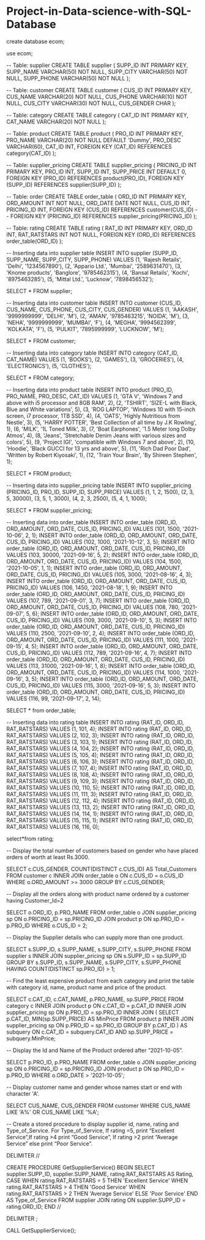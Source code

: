 # Project-in-Data-science-with-SQL-Database

create database ecom;

use ecom;

-- Table: supplier
CREATE TABLE supplier (
  SUPP_ID INT PRIMARY KEY,
  SUPP_NAME VARCHAR(50) NOT NULL,
  SUPP_CITY VARCHAR(50) NOT NULL,
  SUPP_PHONE VARCHAR(50) NOT NULL
);

-- Table: customer
CREATE TABLE customer (
  CUS_ID INT PRIMARY KEY,
  CUS_NAME VARCHAR(20) NOT NULL,
  CUS_PHONE VARCHAR(10) NOT NULL,
  CUS_CITY VARCHAR(30) NOT NULL,
  CUS_GENDER CHAR
);

-- Table: category
CREATE TABLE category (
  CAT_ID INT PRIMARY KEY,
  CAT_NAME VARCHAR(20) NOT NULL
);

-- Table: product
CREATE TABLE product (
  PRO_ID INT PRIMARY KEY,
  PRO_NAME VARCHAR(20) NOT NULL DEFAULT 'Dummy',
  PRO_DESC VARCHAR(60),
  CAT_ID INT,
  FOREIGN KEY (CAT_ID) REFERENCES category(CAT_ID)
);

-- Table: supplier_pricing
CREATE TABLE supplier_pricing (
  PRICING_ID INT PRIMARY KEY,
  PRO_ID INT,
  SUPP_ID INT,
  SUPP_PRICE INT DEFAULT 0,
  FOREIGN KEY (PRO_ID) REFERENCES product(PRO_ID),
  FOREIGN KEY (SUPP_ID) REFERENCES supplier(SUPP_ID)
);

-- Table: order
CREATE TABLE order_table (
  ORD_ID INT PRIMARY KEY,
  ORD_AMOUNT INT NOT NULL,
  ORD_DATE DATE NOT NULL,
  CUS_ID INT,
  PRICING_ID INT,
  FOREIGN KEY (CUS_ID) REFERENCES customer(CUS_ID)
 -- FOREIGN KEY (PRICING_ID) REFERENCES supplier_pricing(PRICING_ID)
);

-- Table: rating
CREATE TABLE rating (
  RAT_ID INT PRIMARY KEY,
  ORD_ID INT,
  RAT_RATSTARS INT NOT NULL,
  FOREIGN KEY (ORD_ID) REFERENCES order_table(ORD_ID)
);

-- Inserting data into supplier table
INSERT INTO supplier (SUPP_ID, SUPP_NAME, SUPP_CITY, SUPP_PHONE)
VALUES
  (1, 'Rajesh Retails', 'Delhi', '1234567890'),
  (2, 'Appario Ltd.', 'Mumbai', '2589631470'),
  (3, 'Knome products', 'Banglore', '9785462315'),
  (4, 'Bansal Retails', 'Kochi', '8975463285'),
  (5, 'Mittal Ltd.', 'Lucknow', '7898456532');

SELECT * FROM supplier;

-- Inserting data into customer table
INSERT INTO customer (CUS_ID, CUS_NAME, CUS_PHONE, CUS_CITY, CUS_GENDER)
VALUES
  (1, 'AAKASH', '9999999999', 'DELHI', 'M'),
  (2, 'AMAN', '9785463215', 'NOIDA', 'M'),
  (3, 'NEHA', '9999999999', 'MUMBAI', 'F'),
  (4, 'MEGHA', '9994562399', 'KOLKATA', 'F'),
  (5, 'PULKIT', '7895999999', 'LUCKNOW', 'M');

SELECT * FROM customer;

-- Inserting data into category table
INSERT INTO category (CAT_ID, CAT_NAME)
VALUES
  (1, 'BOOKS'),
  (2, 'GAMES'),
  (3, 'GROCERIES'),
  (4, 'ELECTRONICS'),
  (5, 'CLOTHES');

SELECT * FROM category;

-- Inserting data into product table
INSERT INTO product (PRO_ID, PRO_NAME, PRO_DESC, CAT_ID)
VALUES
  (1, 'GTA V', 'Windows 7 and above with i5 processor and 8GB RAM', 2),
  (2, 'TSHIRT', 'SIZE-L with Black, Blue and White variations', 5),
  (3, 'ROG LAPTOP', 'Windows 10 with 15-inch screen, i7 processor, 1TB SSD', 4),
  (4, 'OATS', 'Highly Nutritious from Nestle', 3),
  (5, 'HARRY POTTER', 'Best Collection of all time by J.K Rowling', 1),
  (6, 'MILK', '1L Toned Milk', 3),
  (7, 'Boat Earphones', '1.5 Meter long Dolby Atmos', 4),
  (8, 'Jeans', 'Stretchable Denim Jeans with various sizes and colors', 5),
  (9, 'Project IGI', 'compatible with Windows 7 and above', 2),
  (10, 'Hoodie', 'Black GUCCI for 13 yrs and above', 5),
  (11, 'Rich Dad Poor Dad', 'Written by Robert Kiyosaki', 1),
  (12, 'Train Your Brain', 'By Shireen Stephen', 1);

 SELECT * FROM product;

-- Inserting data into supplier_pricing table
INSERT INTO supplier_pricing (PRICING_ID, PRO_ID, SUPP_ID, SUPP_PRICE)
VALUES
  (1, 1, 2, 1500),
  (2, 3, 5, 30000),
  (3, 5, 1, 3000),
  (4, 2, 3, 2500),
  (5, 4, 1, 1000);

SELECT * FROM supplier_pricing;

-- Inserting data into order_table
INSERT INTO order_table (ORD_ID, ORD_AMOUNT, ORD_DATE, CUS_ID, PRICING_ID)
VALUES (101, 1500, '2021-10-06', 2, 1);
INSERT INTO order_table (ORD_ID, ORD_AMOUNT, ORD_DATE, CUS_ID, PRICING_ID)
VALUES (102, 1000, '2021-10-12', 3, 5);
INSERT INTO order_table (ORD_ID, ORD_AMOUNT, ORD_DATE, CUS_ID, PRICING_ID)
VALUES (103, 30000, '2021-09-16', 5, 2);
INSERT INTO order_table (ORD_ID, ORD_AMOUNT, ORD_DATE, CUS_ID, PRICING_ID)
VALUES (104, 1500, '2021-10-05', 1, 1);
INSERT INTO order_table (ORD_ID, ORD_AMOUNT, ORD_DATE, CUS_ID, PRICING_ID)
VALUES (105, 3000, '2021-08-16', 4, 3);
INSERT INTO order_table (ORD_ID, ORD_AMOUNT, ORD_DATE, CUS_ID, PRICING_ID)
VALUES (106, 1450, '2021-08-18', 1, 9);
INSERT INTO order_table (ORD_ID, ORD_AMOUNT, ORD_DATE, CUS_ID, PRICING_ID)
VALUES (107, 789, '2021-09-01', 3, 7);
INSERT INTO order_table (ORD_ID, ORD_AMOUNT, ORD_DATE, CUS_ID, PRICING_ID)
VALUES (108, 780, '2021-09-07', 5, 6);
INSERT INTO order_table (ORD_ID, ORD_AMOUNT, ORD_DATE, CUS_ID, PRICING_ID)
VALUES (109, 3000, '2021-09-10', 5, 3);
INSERT INTO order_table (ORD_ID, ORD_AMOUNT, ORD_DATE, CUS_ID, PRICING_ID)
VALUES (110, 2500, '2021-09-10', 2, 4);
INSERT INTO order_table (ORD_ID, ORD_AMOUNT, ORD_DATE, CUS_ID, PRICING_ID)
VALUES (111, 1000, '2021-09-15', 4, 5);
INSERT INTO order_table (ORD_ID, ORD_AMOUNT, ORD_DATE, CUS_ID, PRICING_ID)
VALUES (112, 789, '2021-09-16', 4, 7);
INSERT INTO order_table (ORD_ID, ORD_AMOUNT, ORD_DATE, CUS_ID, PRICING_ID)
VALUES (113, 31000, '2021-09-16', 1, 8);
INSERT INTO order_table (ORD_ID, ORD_AMOUNT, ORD_DATE, CUS_ID, PRICING_ID)
VALUES (114, 1000, '2021-09-16', 3, 5);
INSERT INTO order_table (ORD_ID, ORD_AMOUNT, ORD_DATE, CUS_ID, PRICING_ID)
VALUES (115, 3000, '2021-09-16', 5, 3);
INSERT INTO order_table (ORD_ID, ORD_AMOUNT, ORD_DATE, CUS_ID, PRICING_ID)
VALUES (116, 99, '2021-09-17', 2, 14);

SELECT * from order_table;

-- Inserting data into rating table
INSERT INTO rating (RAT_ID, ORD_ID, RAT_RATSTARS)
VALUES (1, 101, 4);
INSERT INTO rating (RAT_ID, ORD_ID, RAT_RATSTARS)
VALUES (2, 102, 3);
INSERT INTO rating (RAT_ID, ORD_ID, RAT_RATSTARS)
VALUES (3, 103, 1);
INSERT INTO rating (RAT_ID, ORD_ID, RAT_RATSTARS)
VALUES (4, 104, 2);
INSERT INTO rating (RAT_ID, ORD_ID, RAT_RATSTARS)
VALUES (5, 105, 4);
INSERT INTO rating (RAT_ID, ORD_ID, RAT_RATSTARS)
VALUES (6, 106, 3);
INSERT INTO rating (RAT_ID, ORD_ID, RAT_RATSTARS)
VALUES (7, 107, 4);
INSERT INTO rating (RAT_ID, ORD_ID, RAT_RATSTARS)
VALUES (8, 108, 4);
INSERT INTO rating (RAT_ID, ORD_ID, RAT_RATSTARS)
VALUES (9, 109, 3);
INSERT INTO rating (RAT_ID, ORD_ID, RAT_RATSTARS)
VALUES (10, 110, 5);
INSERT INTO rating (RAT_ID, ORD_ID, RAT_RATSTARS)
VALUES (11, 111, 3);
INSERT INTO rating (RAT_ID, ORD_ID, RAT_RATSTARS)
VALUES (12, 112, 4);
INSERT INTO rating (RAT_ID, ORD_ID, RAT_RATSTARS)
VALUES (13, 113, 2);
INSERT INTO rating (RAT_ID, ORD_ID, RAT_RATSTARS)
VALUES (14, 114, 1);
INSERT INTO rating (RAT_ID, ORD_ID, RAT_RATSTARS)
VALUES (15, 115, 1);
INSERT INTO rating (RAT_ID, ORD_ID, RAT_RATSTARS)
VALUES (16, 116, 0);

select*from rating;

--	Display the total number of customers based on gender who have placed orders of worth at least Rs.3000.

SELECT c.CUS_GENDER, COUNT(DISTINCT c.CUS_ID) AS Total_Customers
FROM customer c
INNER JOIN order_table o ON c.CUS_ID = o.CUS_ID
WHERE o.ORD_AMOUNT >= 3000
GROUP BY c.CUS_GENDER;

--	Display all the orders along with product name ordered by a customer having Customer_Id=2


SELECT o.ORD_ID, p.PRO_NAME
FROM order_table o
JOIN supplier_pricing sp ON o.PRICING_ID = sp.PRICING_ID
JOIN product p ON sp.PRO_ID = p.PRO_ID
WHERE o.CUS_ID = 2;

--	Display the Supplier details who can supply more than one product.


SELECT s.SUPP_ID, s.SUPP_NAME, s.SUPP_CITY, s.SUPP_PHONE
FROM supplier s
INNER JOIN supplier_pricing sp ON s.SUPP_ID = sp.SUPP_ID
GROUP BY s.SUPP_ID, s.SUPP_NAME, s.SUPP_CITY, s.SUPP_PHONE
HAVING COUNT(DISTINCT sp.PRO_ID) > 1;


--	Find the least expensive product from each category and print the table with category id, name, product name and price of the product.

SELECT c.CAT_ID, c.CAT_NAME, p.PRO_NAME, sp.SUPP_PRICE
FROM category c
INNER JOIN product p ON c.CAT_ID = p.CAT_ID
INNER JOIN supplier_pricing sp ON p.PRO_ID = sp.PRO_ID
INNER JOIN (
    SELECT p.CAT_ID, MIN(sp.SUPP_PRICE) AS MinPrice
    FROM product p
    INNER JOIN supplier_pricing sp ON p.PRO_ID = sp.PRO_ID
    GROUP BY p.CAT_ID
) AS subquery ON c.CAT_ID = subquery.CAT_ID AND sp.SUPP_PRICE = subquery.MinPrice;


--	Display the Id and Name of the Product ordered after “2021-10-05”.

SELECT p.PRO_ID, p.PRO_NAME
FROM order_table o
JOIN supplier_pricing sp ON o.PRICING_ID = sp.PRICING_ID
JOIN product p ON sp.PRO_ID = p.PRO_ID
WHERE o.ORD_DATE > '2021-10-05';


--	Display customer name and gender whose names start or end with character 'A'.

SELECT CUS_NAME, CUS_GENDER
FROM customer
WHERE CUS_NAME LIKE 'A%' OR CUS_NAME LIKE '%A';


-- 	Create a stored procedure to display supplier id, name, rating and Type_of_Service. For Type_of_Service, If rating =5, print “Excellent Service”,If rating >4 print “Good Service”, If rating >2 print “Average Service” else print “Poor Service”.


DELIMITER //

CREATE PROCEDURE GetSupplierService()
BEGIN
    SELECT
        supplier.SUPP_ID,
        supplier.SUPP_NAME,
        rating.RAT_RATSTARS AS Rating,
        CASE
            WHEN rating.RAT_RATSTARS = 5 THEN 'Excellent Service'
            WHEN rating.RAT_RATSTARS > 4 THEN 'Good Service'
            WHEN rating.RAT_RATSTARS > 2 THEN 'Average Service'
            ELSE 'Poor Service'
        END AS Type_of_Service
    FROM
        supplier
    JOIN
        rating ON supplier.SUPP_ID = rating.ORD_ID;
END //

DELIMITER ;

CALL GetSupplierService();
